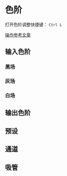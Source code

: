 # 色阶

打开色阶调整快捷键： `Ctrl L`

[操作参考文章](https://www.pianshen.com/article/43671417628/)

## 输入色阶

### 黑场

### 灰场

### 白场

## 输出色阶

## 预设

## 通道

## 吸管
